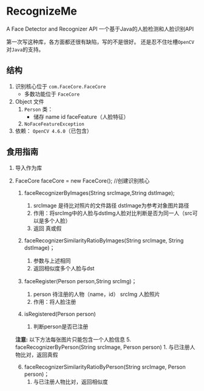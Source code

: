 # RecognizeMe

A Face Detector and Recognizer API
一个基于Java的人脸检测和人脸识别API

第一次写这种库，各方面都还很有缺陷，写的不是很好。
还是忍不住吐槽`OpenCV`对`Java`的支持。

## 结构
1. 识别核心位于 `com.FaceCore.FaceCore`
   * 多数功能位于 `FaceCore`
2. Object 文件
   1. `Person` 类：
        * 储存 name id faceFeature（人脸特征）
   2. `NoFaceFeatureException`
3. 依赖： `OpenCV 4.6.0`（已包含）

## 食用指南
1. 导入作为库
2. FaceCore faceCore = new FaceCore(); //创建识别核心

   1. faceRecognizerByImages(String srcImage,String dstImage);
      1. srcImage 是待比对照片的文件路径 dstImage为参考对象图片路径
      2. 作用：将srcImg中的人脸与dstImg人脸对比判断是否为同一人（src可以是多个人脸）
      3. 返回 真或假
    
    2. faceRecognizerSimilarityRatioByImages(String srcImage, String dstImage)；
       1. 参数与上述相同
       2. 返回相似度多个人脸与dst
    
    3. faceRegister(Person person,String srcImg)；
       1. person 待注册的人物（name，id） srcImg 人脸照片
       2. 作用：将人脸注册
       
    4. isRegistered(Person person)
       1. 判断person是否已注册
    
    **注意:** 以下方法每张图片只能包含一个人脸信息
    5. faceRecognizerByPerson(String srcImage, Person person)
       1. 与已注册人物比对，返回真假
       
    6. faceRecognizerSimilarityRatioByPerson(String srcImage, Person person)；
       1. 与已注册人物比对，返回相似度

